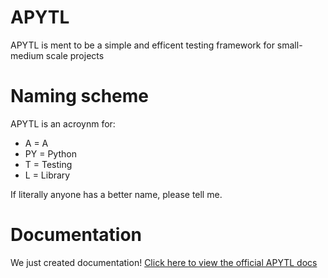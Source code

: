 # APYTL
APYTL is ment to be a simple and efficent testing framework for small-medium scale projects

# Naming scheme
APYTL is an acroynm for:
* A = A
* PY = Python
* T = Testing
* L = Library

If literally anyone has a better name, please tell me.


# Documentation
We just created documentation! [Click here to view the official APYTL docs](https://github.com/JadeTheDeveloper/APYTL/wiki)
